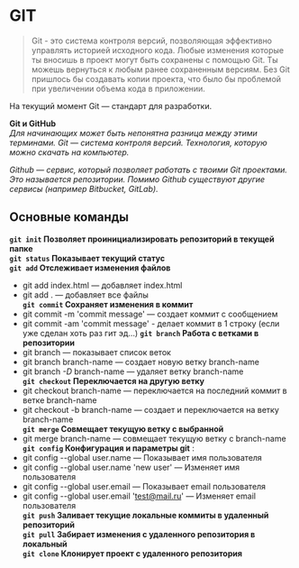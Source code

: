# GIT

>Git - это система контроля версий, позволяющая
эффективно управлять историей исходного кода.
Любые изменения которые ты вносишь в проект
могут быть сохранены с помощью Git. Ты можешь
вернуться к любым ранее сохраненным версиям.
Без Git пришлось бы создавать копии проекта, что
было бы проблемой при увеличении объема кода в
приложении.

На текущий момент Git — стандарт для разработки.

**Git и GitHub**  
*Для начинающих может быть непонятна разница между этими терминами.
Git — система контроля версий. Технология, которую можно скачать на компьютер.*

*Github — сервис, который позволяет работать с твоими Git проектами. Это
называется репозитории. Помимо Github существуют другие сервисы (например
Bitbucket, GitLab).*


**Основные команды**
---
**`git init` Позволяет проинициализировать репозиторий в текущей папке**   
**`git status` Показывает текущий статус**    
**`git add` Отслеживает изменения файлов** 
- git add index.html — добавляет index.html  
- git add . — добавляет все файлы  
**`git commit` Сохраняет изменения в коммит**
- git commit -m 'commit message' — создает коммит с сообщением  
- git commit -am 'commit message' - делает коммит в 1 строку (если уже сделан хоть раз гит эд...)
**`git branch` Работа с ветками в репозитории**  
- git branch — показывает список веток  
- git branch branch-name — создает новую ветку branch-name  
- git branch *-D* branch-name — удаляет ветку branch-name  
**`git checkout` Переключается на другую ветку** 
- git checkout branch-name — переключается на последний коммит в ветке branch-name  
- git checkout -b branch-name — создает и переключается на ветку branch-name  
**`git merge` Совмещает текущую ветку с выбранной**    
- git merge branch-name — совмещает текущую ветку с branch-name  
**`git config` Конфигурация и параметры git** :   
- git config --global user.name — Показывает имя пользователя  
- git config --global user.name 'new user' — Изменяет имя пользователя  
- git config --global user.email — Показывает email пользователя  
- git config --global user.email 'test@mail.ru' — Изменяет email пользователя  
**`git push` Заливает текущие локальные коммиты в удаленный репозиторий**  
**`git pull` Забирает изменения с удаленного репозитория в локальный**  
**`git clone` Клонирует проект с удаленного репозитория**  


